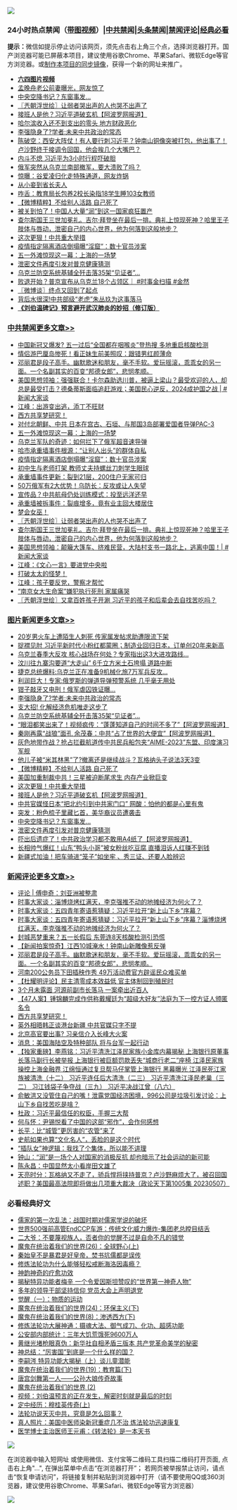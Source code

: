 ![](https://raw.githubusercontent.com/jsvpn/jsproxy/dev/64photo/fqnews-qr.jpg)

<div id="tt">
<h3>24小时热点禁闻（<a href="https://aaa.v2dns.tk/?QAjUl=BgRp5UNKRn&T5Vk=fPVH&Q59Ab=WxGE" target="_blank">带图视频</a>）|<a href="#%E4%B8%AD%E5%85%B1%E7%A6%81%E9%97%BB%E6%9B%B4%E5%A4%9A%E6%96%87%E7%AB%A0">中共禁闻</a>|<a href="#%E5%9B%BE%E7%89%87%E6%96%B0%E9%97%BB%E6%9B%B4%E5%A4%9A%E6%96%87%E7%AB%A0">头条禁闻</a>|<a href="#%E6%96%B0%E9%97%BB%E8%AF%84%E8%AE%BA%E6%9B%B4%E5%A4%9A%E6%96%87%E7%AB%A0">禁闻评论|<a href="#%E5%BF%85%E7%9C%8B%E7%BB%8F%E5%85%B8%E5%A5%BD%E6%96%87">经典必看</a></h3>
<div><b>提示：</b>微信如提示停止访问该网页，须先点击右上角三个点，选择浏览器打开。国产浏览器可能已屏蔽本项目，建议使用谷歌Chrome、苹果Safari、微软Edge等官方浏览器。或<a href="%E5%88%B6%E4%BD%9Cgit%E7%A6%81%E9%97%BB%E9%95%9C%E5%83%8F.md">制作本项目的同步镜像</a>，获得一个新的网址来推广。</div>
<ul>
<li><b><a href="http://d2.v2rss.gq/64.mp4" target="_blank">六四图片视频</a></b></li>
<li><a href="/cnnews/20230508/1881459.md">孟晚舟老公前妻曝光，网友惊了</a></li>
<li><a href="/topimagenews/20230508/1881460.md">中央空降书记？东窗事发…</a></li>
<li><a href="/cbnews/20230508/1881400.md">〖兲朝浮世绘〗让弱者哭出声的人也哭不出声了</a></li>
<li><a href="/topimagenews/20230508/1881496.md">接班人是他？习近平道破玄机【阿波罗网报道】</a></li>
<li><a href="/ssgc/20230508/1881382.md">哈尔滨收入还不到支出的零头 地方财政恶化</a></li>
<li><a href="/topimagenews/20230508/1881625.md">李强隐身了?学者:未来中共政治的常态</a></li>
<li><a href="/sohnews/20230508/1881426.md">陈破空：西安大阵仗！有人要行刺习近平？钟南山铜像突被打包，他出事了！卢沙野终于接调令回国，他会挨几个大嘴巴？</a></li>
<li><a href="/baitai/20230508/1881656.md">内斗不熄 习近平为3小时行程吓破胆</a></li>
<li><a href="/cnnews/20230508/1881408.md">俄军突然从乌克兰南部撤军，要大溃败了吗？</a></li>
<li><a href="/sports/20230508/1881595.md">惊曝：谷爱凌归化走特殊通道，网友炸锅</a></li>
<li><a href="/lishi/20230508/1881418.md">从小妾到省长夫人</a></li>
<li><a href="/cnnews/20230508/1881534.md">咋舌：教育局长包养2校长染指18学生睡103女教师</a></li>
<li><a href="/topimagenews/20230508/1881523.md">【微博精粹】不给别人活路 自己死了</a></li>
<li><a href="/worldnews/20230508/1881590.md">被关到怕了！中国人大量“润”到这一国家疯狂置产</a></li>
<li><a href="/comments/20230508/1881399.md">查尔斯国王三世加冕礼。吉尔·拜登坐在最后一排。典礼上惊现死神？哈里王子肢体与唇动，泄密自己的内心世界，他为何落到这般地步？</a></li>
<li><a href="/topimagenews/20230508/1881506.md">这次更狠！中共重大举措</a></li>
<li><a href="/cbnews/20230508/1881556.md">疫情指定隔离酒店倒塌曝“淫窟”：数十官员涉案</a></li>
<li><a href="/cbnews/20230508/1881586.md">五一外滩惊现这一幕：上海的一场梦</a></li>
<li><a href="/topimagenews/20230508/1881375.md">泄密文件再度引发对普京健康猜测</a></li>
<li><a href="/topimagenews/20230508/1881601.md">乌克兰防空系统基辅全歼击落35架“见证者”…</a></li>
<li><a href="/sohnews/20230508/1881385.md">败退开始？普京宣布从乌克兰18个占领区｜ #时事金扫描 #金然</a></li>
<li><a href="/ssgc/20230508/1881503.md">〖微博谈〗终点又回到了起点</a></li>
<li><a href="/cnnews/20230508/1881627.md">背后水很深!中共部级“老虎”朱丛玖为这事落马</a></li>
<li><b><a href="/comments/20200207/1272816.md" target="_blank">《刘伯温碑记》预言避开武汉肺炎的妙招（修订版）</a></b></li>
</ul>
</div>

<div class="catlist">
<h3><a href="/cbnews/" target="_blank">中共禁闻</a><span><a href="/cbnews/" target="_blank" rel="nofollow">更多文章>></a></span></h3>
<ul>
<li><a href="/cbnews/20230509/1881760.md" target="_blank">中国新冠又爆发? 五一过后“全国都在咽喉炎”登热搜 多地重启核酸检测</a></li>
<li><a href="/cbnews/20230509/1881754.md" target="_blank">情侣游巴厘岛惨死！看正妹生前美照叹：跟错男红颜薄命</a></li>
<li><a href="/comments/20230508/1881679.md" target="_blank">邓丽君是段子高手。幽默歌迷和朋友，毫不手软。爱玩摇滚，乖乖女的另一面。一个名副其实的百变“邦德女郎”，悲悯孝顺。</a></li>
<li><a href="/cbnews/20230508/1881672.md" target="_blank">美国思想领袖：强强联合！卡尔森助选川普，被逼上梁山？最受欢迎的人，却总是最受打击？德桑蒂斯面临追赶游戏；美国民心逆反，2024成护国之战 | #新闻大家谈</a></li>
<li><a href="/cbnews/20230508/1881651.md" target="_blank">江峰：出游变出逃，添丁不旺财</a></li>
<li><a href="/comments/20230508/1881639.md" target="_blank">西方共享梦研究！</a></li>
<li><a href="/cbnews/20230508/1881587.md" target="_blank">对付北朝鲜、中共 日本在宫古、石垣、与那国3岛部署爱国者导弹PAC-3</a></li>
<li><a href="/cbnews/20230508/1881586.md" target="_blank">五一外滩惊现这一幕：上海的一场梦</a></li>
<li><a href="/cbnews/20230508/1881560.md" target="_blank">乌克兰军队的奇迹：如何拦下了俄军超音速导弹</a></li>
<li><a href="/cbnews/20230508/1881557.md" target="_blank">哈市承重墙事件根源：“让别人出头”的群体自私</a></li>
<li><a href="/cbnews/20230508/1881556.md" target="_blank">疫情指定隔离酒店倒塌曝“淫窟”：数十官员涉案</a></li>
<li><a href="/cbnews/20230508/1881547.md" target="_blank">初中生与老师打架 教师丈夫持螺丝刀刺学生眼球</a></li>
<li><a href="/cbnews/20230508/1881478.md" target="_blank">承重墙事件更新：裂到21层，200住户无家可归</a></li>
<li><a href="/cbnews/20230508/1881469.md" target="_blank">50万俄军有2大优势！乌防长：反攻或让人失望</a></li>
<li><a href="/cbnews/20230508/1881439.md" target="_blank">宣传品？中共航母仍处训练模式：投至远洋还早</a></li>
<li><a href="/cbnews/20230508/1881438.md" target="_blank">承重墙被拆事件：裂痕增多，竟有业主回大楼居住</a></li>
<li><a href="/comments/20230508/1881414.md" target="_blank">梦会女巫！</a></li>
<li><a href="/cbnews/20230508/1881400.md" target="_blank">〖兲朝浮世绘〗让弱者哭出声的人也哭不出声了</a></li>
<li><a href="/comments/20230508/1881399.md" target="_blank">查尔斯国王三世加冕礼。吉尔·拜登坐在最后一排。典礼上惊现死神？哈里王子肢体与唇动，泄密自己的内心世界，他为何落到这般地步？</a></li>
<li><a href="/cbnews/20230508/1881372.md" target="_blank">美国思想领袖：颠簸大篷车、挤难民营，大陆村支书一路北上，逃离中国！| #新闻大家谈</a></li>
<li><a href="/cbnews/20230508/1881369.md" target="_blank">江峰：《文心一言》要进党中央啦</a></li>
<li><a href="/comments/20230507/1881344.md" target="_blank">打破太太的怪梦！</a></li>
<li><a href="/cbnews/20230507/1881314.md" target="_blank">江峰：孩子要反党，警察才帮忙</a></li>
<li><a href="/cbnews/20230507/1881271.md" target="_blank">“南京女大生命案”嫌犯执行死刑 家属痛哭</a></li>
<li><a href="/cbnews/20230507/1881219.md" target="_blank">〖兲朝浮世绘〗又拿百姓孩子开涮 习近平的孩子和后辈会去自找苦吃吗？</a></li>

</ul>
</div>
<div class="catlist">
<h3><a href="/topimagenews/" target="_blank">图片新闻</a><span><a href="/topimagenews/" target="_blank" rel="nofollow">更多文章>></a></span></h3>
<ul>
<li><a href="/topimagenews/20230508/1881723.md" target="_blank">20岁男火车上遭陌生人刺死 传家属发帖求助遭限流下架</a></li>
<li><a href="/topimagenews/20230508/1881653.md" target="_blank">捉襟见肘 习近平新时代小粉红都蒙圈；制造业回归日本，订单创20年来新高</a></li>
<li><a href="/topimagenews/20230508/1881642.md" target="_blank">乌克兰春季大反攻 核心战场在何处？专家指出这3大进攻路线…</a></li>
<li><a href="/topimagenews/20230508/1881641.md" target="_blank">汶川往九寨沟要道“大走山” 6千立方米土石垮塌 道路中断</a></li>
<li><a href="/topimagenews/20230508/1881632.md" target="_blank">捷克总统爆料:乌克兰正在准备9机械化旅7万军兵反攻…</a></li>
<li><a href="/topimagenews/20230508/1881631.md" target="_blank">利润巨大！专家:俄罗斯的弹道导弹预警系统 几乎毫无用处</a></li>
<li><a href="/topimagenews/20230508/1881626.md" target="_blank">钳子敲牙又电刑！俄军虐囚铁证曝…</a></li>
<li><a href="/topimagenews/20230508/1881625.md" target="_blank">李强隐身了?学者:未来中共政治的常态</a></li>
<li><a href="/topimagenews/20230508/1881624.md" target="_blank">支大招! 化解经济危机唯走这步了</a></li>
<li><a href="/topimagenews/20230508/1881601.md" target="_blank">乌克兰防空系统基辅全歼击落35架“见证者”…</a></li>
<li><a href="/topimagenews/20230508/1881585.md" target="_blank">“眼泪都笑出来了！视频疯传：“蓬蓬知道自己的时间不多了”【阿波罗网报道】</a></li>
<li><a href="/topimagenews/20230508/1881565.md" target="_blank">秦刚再露“战狼”面孔 余茂春：中共“占了世界的大便宜”【阿波罗网报道】</a></li>
<li><a href="/topimagenews/20230508/1881559.md" target="_blank">灰色地带作战？抢占拦截航道传中共民兵船包夹“AIME-2023”东盟、印度演习军舰</a></li>
<li><a href="/topimagenews/20230508/1881532.md" target="_blank">他儿子被“米其林黑”了?撤离还是继续战斗？瓦格纳头子说法3天3变</a></li>
<li><a href="/topimagenews/20230508/1881523.md" target="_blank">【微博精粹】不给别人活路 自己死了</a></li>
<li><a href="/topimagenews/20230508/1881507.md" target="_blank">美国加重制裁中共！三星被迫断尾求生 内存产业掀巨变</a></li>
<li><a href="/topimagenews/20230508/1881506.md" target="_blank">这次更狠！中共重大举措</a></li>
<li><a href="/topimagenews/20230508/1881496.md" target="_blank">接班人是他？习近平道破玄机【阿波罗网报道】</a></li>
<li><a href="/topimagenews/20230508/1881495.md" target="_blank">中共官媒怪日本“把北约引到中共家门口” 网酸：怕他的都是心里有鬼</a></li>
<li><a href="/topimagenews/20230508/1881461.md" target="_blank">突发：粉色梳子里藏匕首，美华裔议员遭袭击</a></li>
<li><a href="/topimagenews/20230508/1881460.md" target="_blank">中央空降书记？东窗事发…</a></li>
<li><a href="/topimagenews/20230508/1881375.md" target="_blank">泄密文件再度引发对普京健康猜测</a></li>
<li><a href="/topimagenews/20230507/1881270.md" target="_blank">吓出后遗症了！中共政治学习都不敢用A4纸了【阿波罗网报道】</a></li>
<li><a href="/topimagenews/20230507/1881252.md" target="_blank">长相帅气爆红！山东“鸭头小哥”被女粉丝吃豆腐 直播泪诉人红赚不到钱</a></li>
<li><a href="/topimagenews/20230507/1881249.md" target="_blank">新疆式加油！把车骑进“笼子”如坐牢 、秀三证、还要人脸辨识</a></li>

</ul>
</div>
<div class="catlist">
<h3><a href="/comments/" target="_blank">新闻评论</a><span><a href="/comments/" target="_blank" rel="nofollow">更多文章>></a></span></h3>
<ul>
<li><a href="/comments/20230508/1881743.md" target="_blank">评论 | 傅申奇：刘亚洲被整肃</a></li>
<li><a href="/comments/20230508/1881729.md" target="_blank">时事大家谈：淄博烧烤红满天，李克强推不动的地摊经济为何火了？</a></li>
<li><a href="/comments/20230508/1881728.md" target="_blank">时事大家谈：五四青年寄语惹猜疑：习近平拉开“新上山下乡”序幕？</a></li>
<li><a href="/comments/20230508/1881715.md" target="_blank">时事大家谈：五四青年寄语惹猜疑：习近平拉开“新上山下乡”序幕？淄博烧烤红满天，李克强推不动的地摊经济为何火了？</a></li>
<li><a href="/comments/20230508/1881694.md" target="_blank">封城恶梦重来？五一长假后 东莞连8天核酸检测引恐慌</a></li>
<li><a href="/comments/20230508/1881693.md" target="_blank">【新闻拍案惊奇】江西10城淹水！钟南山新雕像惹反弹</a></li>
<li><a href="/comments/20230508/1881679.md" target="_blank">邓丽君是段子高手。幽默歌迷和朋友，毫不手软。爱玩摇滚，乖乖女的另一面。一个名副其实的百变“邦德女郎”，悲悯孝顺。</a></li>
<li><a href="/comments/20230508/1881665.md" target="_blank">河南200公务员下田插秧作秀 49万活动费官方辟谣民众难买单</a></li>
<li><a href="/comments/20230508/1881655.md" target="_blank">【杜耀明评论】民主清零成本效益低 官主体制回到殖民时</a></li>
<li><a href="/comments/20230508/1881649.md" target="_blank">3个月未露面 河源前副市长落马 一案牵出近百人</a></li>
<li><a href="/comments/20230508/1881647.md" target="_blank">【47人案】锺锦麟完成作供称戴耀廷为“超级大好友”法庭为下一控方证人颁匿名令</a></li>
<li><a href="/comments/20230508/1881639.md" target="_blank">西方共享梦研究！</a></li>
<li><a href="/comments/20230508/1881635.md" target="_blank">英外相晤韩正谈港台新疆 中共官媒只字不提</a></li>
<li><a href="/comments/20230508/1881634.md" target="_blank">北京高官要出事? 习亲信介入长峰大火案</a></li>
<li><a href="/comments/20230508/1881633.md" target="_blank">消息：美国海陆空及特种部队 将与台军一起行动</a></li>
<li><a href="/comments/20230508/1881555.md" target="_blank">【独家重磅】李燕铭：习近平清洗江泽民家族小金库内幕揭秘 上海银行原董事长落马副行长被举报 上海银行被巨额罚款丢失“城商行老二”座椅 江泽民家族操控上海金融界 江绵恒通过复旦帮马仔掌管上海银行 黑幕曝光 江泽民死江家族被清洗（十二） 习近平连任后大清洗（二三） 习近平清洗江泽民老巢（三二） 习江钱袋子争夺战（三九） 习近平决战江曾（八六）</a></li>
<li><a href="/comments/20230508/1881522.md" target="_blank">俞敏洪又没管住自己的嘴！泄露党国经济困境，996公司是垃圾引发讨论：上山下乡自找苦吃是啥？</a></li>
<li><a href="/comments/20230508/1881500.md" target="_blank">杜政：习近平最信任的权臣，手握三大帮</a></li>
<li><a href="/comments/20230508/1881499.md" target="_blank">何与怀：尹锡悦看了中国的这部“邪作”，会作何感想</a></li>
<li><a href="/comments/20230508/1881498.md" target="_blank">长平：比“城管”更厉害的“农管”来了</a></li>
<li><a href="/comments/20230508/1881484.md" target="_blank">史航如果也算“文化名人”，丢脸的是这个时代</a></li>
<li><a href="/comments/20230508/1881483.md" target="_blank">“插队女”神逻辑：我找了个集体，所以能不讲理</a></li>
<li><a href="/comments/20230508/1881482.md" target="_blank">钟山：“润”是一场个人对国家的消极反抗 却也暗示了社会运动的新可能</a></li>
<li><a href="/comments/20230508/1881470.md" target="_blank">陈永昌：中国显然太小看岸田文雄了</a></li>
<li><a href="/comments/20230508/1881436.md" target="_blank">天亮时分：瓦格纳又不走了，骄兵悍将挟持普京？卢沙野麻烦大了，被召回国述职？美国最高法院即将做出几项重大裁决（政论天下第1005集 20230507）</a></li>

</ul>
</div>

<div class="catlist">
<h3>必看经典好文</h3>
<ul>
<li><a href="/comments/20191110/1037275.md" target="_blank">儒家的第一次乱法：战国时期对儒家学说的破坏</a></li>
<li><a href="/comments/20220728/1764121.md" target="_blank">世界500强前高管EndCCP车游：传统文化威力爆炸-集团老总瞠目结舌</a></li>
<li><a href="/comments/20230216/1841973.md" target="_blank">二大爷：不要蔑视族人，否者你的觉醒不过是自命不凡的错觉</a></li>
<li><a href="/comments/20181210/1044798.md" target="_blank">魔鬼在统治着我们的世界(26)：全球野心(上)</a></li>
<li><a href="/lifebaike/20210407/1521258.md" target="_blank">秦始皇不是暴君是好皇帝，焚书坑儒都是误传</a></li>
<li><a href="/cbnews/20220601/1740227.md" target="_blank">修炼法轮功为什么能够轻松戒断海洛因毒瘾？</a></li>
<li><a href="/comments/20220105/1675252.md" target="_blank">神韵神奇的疗愈功效</a></li>
<li><a href="/cnnews/20210317/1506463.md" target="_blank">揭秘特异功能者梅辛 一个令爱因斯坦赞叹的“世界第一神奇人物”</a></li>
<li><a href="/comments/20210307/1500218.md" target="_blank">多年的领导干部坚持信仰 党员大会上声明退党</a></li>
<li><a href="/comments/20200810/1377609.md" target="_blank">觉醒（一）：物质的运动</a></li>
<li><a href="/cbnews/20180907/994846.md" target="_blank">魔鬼在统治着我们的世界(24)：环保主义(下)</a></li>
<li><a href="/topimagenews/20180527/948714.md" target="_blank">魔鬼在统治着我们的世界(8)：渗透西方(下)</a></li>
<li><a href="/comments/20191203/1234383.md" target="_blank">修炼法轮功大展神通：摄魂大法、御气成刀、化功、超感功能</a></li>
<li><a href="/comments/20200515/220430.md" target="_blank">公安部内部统计：三年大饥荒饿死9600万人</a></li>
<li><a href="/lifebaike/20180921/1001174.md" target="_blank">黄继光堵枪眼真伪：新华社自相矛盾三版本 共产党革命美学的秘密</a></li>
<li><a href="/comments/20211016/1639471.md" target="_blank">神总结：“厉害国”到底是一个什么样的国？</a></li>
<li><a href="/tculture/xiulian/20160303/508934.md" target="_blank">李嗣涔 特异功能大揭秘（上）谈儿童潜能</a></li>
<li><a href="/comments/20180716/972458.md" target="_blank">魔鬼在统治着我们的世界(19)：教育篇(下)</a></li>
<li><a href="/comments/20220902/1779609.md" target="_blank">唐宫剑舞第一人——公孙大娘传奇故事</a></li>
<li><a href="/topimagenews/20180520/944940.md" target="_blank">魔鬼在统治着我们的世界 (2)</a></li>
<li><a href="/comments/20200628/1351782.md" target="_blank">视频：刘伯温预言的正在发生，解密时刻就是最后的时刻</a></li>
<li><a href="/tculture/xiulian/20151104/467495.md" target="_blank">定中经历：穆桂英传奇(上)</a></li>
<li><a href="/comments/20210308/1500552.md" target="_blank">法轮功说天灭中共，究竟是怎么回事？</a></li>
<li><a href="/comments/20210215/1487728.md" target="_blank">真人照片：美国中医师染新冠重症几不治 炼法轮功迅速康复</a></li>
<li><a href="/comments/20220826/1776760.md" target="_blank">医学博士主治医师王元甫：《转法轮》是一本天书</a></li>

</ul>
</div>

![](https://raw.githubusercontent.com/jsvpn/jsproxy/dev/64photo/fqnews-qr.jpg)

在浏览器中输入短网址 或使用微信、支付宝等二维码工具扫描二维码打开页面, 点击右上角"...", 在弹出菜单中点击“在浏览器打开”； 若网页被举报禁止访问，请点击“恢复申请访问”，将链接复制并粘贴到浏览器中打开（请不要使用QQ或360浏览器，建议使用谷歌Chrome、苹果Safari、微软Edge等官方浏览器）

![](https://raw.githubusercontent.com/jsvpn/jsproxy/dev/64photo/wx.jpg)